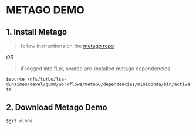 # METAGO DEMO

## 1. Install Metago
> follow instructions on the [metago repo](https://github.com/jordangumm/metago)

*OR*

> if logged into flux, source pre-installed metago dependencies

`$source /nfs/turbo/lsa-duhaimem/devel/gumm/workflows/metaGO/dependencies/miniconda/bin/activate`

## 2. Download Metago Demo
`$git clone `
